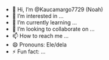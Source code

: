 - 👋 Hi, I’m @Kaucamargo7729 (Noah)
- 👀 I’m interested in ...
- 🌱 I’m currently learning ...
- 💞️ I’m looking to collaborate on ...
- 📫 How to reach me ...
- 😄 Pronouns: Ele/dela
- ⚡ Fun fact: ...

<!---
Kaucamargo7729/Kaucamargo7729 is a ✨ special ✨ repository because its `README.md` (this file) appears on your GitHub profile.
You can click the Preview link to take a look at your changes.
--->
